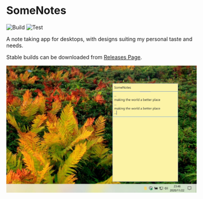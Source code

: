 # SomeNotes

![Build](https://github.com/ZhujinLi/SomeNotes/workflows/Build/badge.svg)
![Test](https://github.com/ZhujinLi/SomeNotes/workflows/Test/badge.svg)

A note taking app for desktops, with designs suiting my personal taste and needs.

Stable builds can be downloaded from [Releases Page](https://github.com/ZhujinLi/SomeNotes/releases).

![Preview](preview.jpg)

